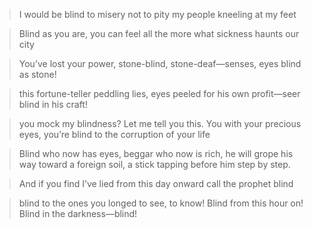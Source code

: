 > I would be blind to misery not to pity my people kneeling at my feet

> Blind as you are, you can feel all the more what sickness haunts our city

> You’ve lost your power, stone-blind, stone-deaf—senses, eyes blind as stone!

> this fortune-teller peddling lies, eyes peeled for his own profit—seer blind in his craft!

> you mock my blindness? Let me tell you this. You with your precious eyes, you’re blind to the corruption of your life

>Blind who now has eyes, beggar who now is rich, he will grope his way toward a foreign soil, a stick tapping before him step by step. 

> And if you find I’ve lied from this day onward call the prophet blind

> blind to the ones you longed to see, to know! Blind from this hour on! Blind in the darkness—blind!

